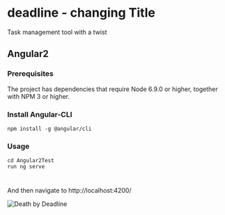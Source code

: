 # deadline - changing Title
Task management tool with a twist

## Angular2
 
### Prerequisites

The project has dependencies that require Node 6.9.0 or higher, together with NPM 3 or higher.

### Install Angular-CLI
```shell
npm install -g @angular/cli
```

### Usage 
```shell
cd Angular2Test
run ng serve
```
#
And then navigate to http://localhost:4200/

![Death by Deadline](https://cdn.dribbble.com/users/60266/screenshots/3117166/deathbydeadline_shot.png)
